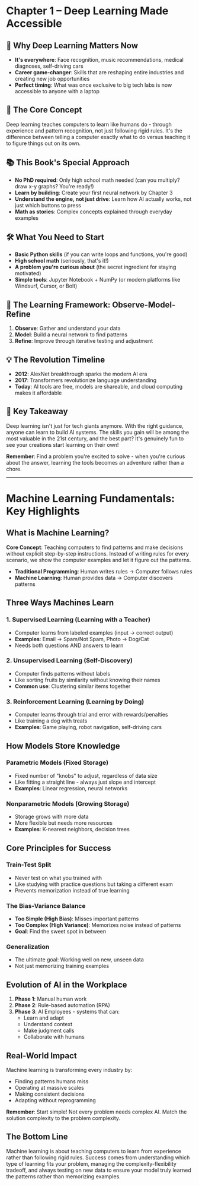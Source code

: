 # Chapter 1 – Deep Learning Made Accessible

## 🚀 Why Deep Learning Matters Now

- **It's everywhere**: Face recognition, music recommendations, medical diagnoses, self-driving cars
- **Career game-changer**: Skills that are reshaping entire industries and creating new job opportunities
- **Perfect timing**: What was once exclusive to big tech labs is now accessible to anyone with a laptop

## 🧠 The Core Concept

Deep learning teaches computers to learn like humans do - through experience and pattern recognition, not just following rigid rules. It's the difference between telling a computer exactly what to do versus teaching it to figure things out on its own.

## 📚 This Book's Special Approach

- **No PhD required**: Only high school math needed (can you multiply? draw x-y graphs? You're ready!)
- **Learn by building**: Create your first neural network by Chapter 3
- **Understand the engine, not just drive**: Learn how AI actually works, not just which buttons to press
- **Math as stories**: Complex concepts explained through everyday examples

## 🛠️ What You Need to Start

- **Basic Python skills** (if you can write loops and functions, you're good)
- **High school math** (seriously, that's it!)
- **A problem you're curious about** (the secret ingredient for staying motivated)
- **Simple tools**: Jupyter Notebook + NumPy (or modern platforms like Windsurf, Cursor, or Bolt)

## 🔄 The Learning Framework: Observe-Model-Refine

1. **Observe**: Gather and understand your data
2. **Model**: Build a neural network to find patterns
3. **Refine**: Improve through iterative testing and adjustment

## 💡 The Revolution Timeline

- **2012**: AlexNet breakthrough sparks the modern AI era
- **2017**: Transformers revolutionize language understanding
- **Today**: AI tools are free, models are shareable, and cloud computing makes it affordable

## 🎯 Key Takeaway

Deep learning isn't just for tech giants anymore. With the right guidance, anyone can learn to build AI systems. The skills you gain will be among the most valuable in the 21st century, and the best part? It's genuinely fun to see your creations start learning on their own!

**Remember**: Find a problem you're excited to solve - when you're curious about the answer, learning the tools becomes an adventure rather than a chore.

---

# Machine Learning Fundamentals: Key Highlights

## What is Machine Learning?

**Core Concept**: Teaching computers to find patterns and make decisions without explicit step-by-step instructions. Instead of writing rules for every scenario, we show the computer examples and let it figure out the patterns.

- **Traditional Programming**: Human writes rules → Computer follows rules
- **Machine Learning**: Human provides data → Computer discovers patterns

## Three Ways Machines Learn

### 1. Supervised Learning (Learning with a Teacher)

- Computer learns from labeled examples (input → correct output)
- **Examples**: Email → Spam/Not Spam, Photo → Dog/Cat
- Needs both questions AND answers to learn

### 2. Unsupervised Learning (Self-Discovery)

- Computer finds patterns without labels
- Like sorting fruits by similarity without knowing their names
- **Common use**: Clustering similar items together

### 3. Reinforcement Learning (Learning by Doing)

- Computer learns through trial and error with rewards/penalties
- Like training a dog with treats
- **Examples**: Game playing, robot navigation, self-driving cars

## How Models Store Knowledge

### Parametric Models (Fixed Storage)
- Fixed number of "knobs" to adjust, regardless of data size
- Like fitting a straight line - always just slope and intercept
- **Examples**: Linear regression, neural networks

### Nonparametric Models (Growing Storage)
- Storage grows with more data
- More flexible but needs more resources
- **Examples**: K-nearest neighbors, decision trees

## Core Principles for Success

### Train-Test Split
- Never test on what you trained with
- Like studying with practice questions but taking a different exam
- Prevents memorization instead of true learning

### The Bias-Variance Balance
- **Too Simple (High Bias)**: Misses important patterns
- **Too Complex (High Variance)**: Memorizes noise instead of patterns
- **Goal**: Find the sweet spot in between

### Generalization
- The ultimate goal: Working well on new, unseen data
- Not just memorizing training examples

## Evolution of AI in the Workplace

1. **Phase 1**: Manual human work
2. **Phase 2**: Rule-based automation (RPA)
3. **Phase 3**: AI Employees - systems that can:
   - Learn and adapt
   - Understand context
   - Make judgment calls
   - Collaborate with humans

## Real-World Impact

Machine learning is transforming every industry by:
- Finding patterns humans miss
- Operating at massive scales
- Making consistent decisions
- Adapting without reprogramming

**Remember**: Start simple! Not every problem needs complex AI. Match the solution complexity to the problem complexity.

## The Bottom Line

Machine learning is about teaching computers to learn from experience rather than following rigid rules. Success comes from understanding which type of learning fits your problem, managing the complexity-flexibility tradeoff, and always testing on new data to ensure your model truly learned the patterns rather than memorizing examples.
